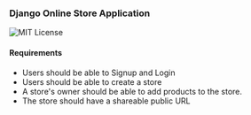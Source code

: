 ### Django Online Store Application

![MIT License](https://img.shields.io/github/license/mashape/apistatus.svg)

#### Requirements
- Users should be able to Signup and Login
- Users should be able to create a store
- A store's owner should be able to add products to the store.
- The store should have a shareable public URL